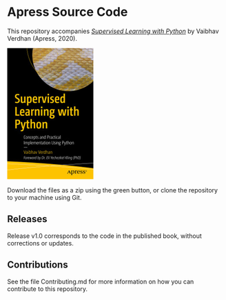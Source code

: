 # Apress Source Code

This repository accompanies [*Supervised Learning with Python*](https://www.apress.com/9781484261552) by Vaibhav Verdhan (Apress, 2020).

[comment]: #cover
![Cover image](9781484261552.jpg)

Download the files as a zip using the green button, or clone the repository to your machine using Git.

## Releases

Release v1.0 corresponds to the code in the published book, without corrections or updates.

## Contributions

See the file Contributing.md for more information on how you can contribute to this repository.